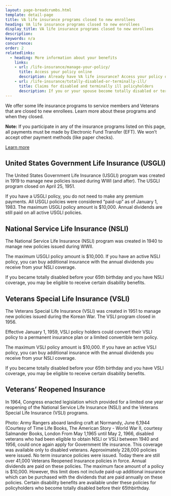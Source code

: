 ```yaml
---
layout: page-breadcrumbs.html
template: detail-page
title: VA life insurance programs closed to new enrollees
heading: VA life insurance programs closed to new enrollees
display_title: VA life insurance programs closed to new enrollees
description: 
keywords: n/a
concurrence:
order: 2
relatedlinks:
  - heading: More information about your benefits
    links:
    - url: /life-insurance/manage-your-policy/
      title: Access your policy online
      description: Already have VA life insurance? Access your policy online.
    - url: /life-insurance/totally-disabled-or-terminally-ill/
      title: Claims for disabled and terminally ill policyholders
      description: If you or your spouse become totally disabled or terminally ill, find out if you can get certain benefits.
---
```


<div class="va-introtext">

We offer some life insurance programs to service members and Veterans that are closed to new enrollees. Learn more about these programs and when they closed. 

</div>

**Note:** If you participate in any of the insurance programs listed on this page, all payments must be made by Electronic Fund Transfer (EFT). We won’t accept other payment methods (like paper checks). <br>

[Learn more](https://www.benefits.va.gov/INSURANCE/payments-eft.asp)

## United States Government Life Insurance (USGLI)

The United States Government Life Insurance (USGLI) program was created in 1919 to manage new policies issued during WWI (and after). The USGLI program closed on April 25, 1951. 

If you have a USGLI policy, you do not need to make any premium payments. All USGLI policies were considered “paid-up” as of January 1, 1983. The maximum USGLI policy amount is $10,000. Annual dividends are still paid on all active USGLI policies. 

## National Service Life Insurance (NSLI)

The National Service Life Insurance (NSLI) program was created in 1940 to manage new policies issued during WWII. 

The maximum USGLI policy amount is $10,000. If you have an active NSLI policy, you can buy additional insurance with the annual dividends you receive from your NSLI coverage. 

If you became totally disabled before your 65th birthday and you have NSLI coverage, you may be eligible to receive certain disability benefits. 

## Veterans Special Life Insurance (VSLI)

The Veterans Special Life Insurance (VSLI) was created in 1951 to manage new policies issued during the Korean War. The VSLI program closed in 1956.

Effective January 1, 1959, VSLI policy holders could convert their VSLI policy to a permanent insurance plan or a limited convertible term policy.

The maximum VSLI policy amount is $10,000. If you have an active VSLI policy, you can buy additional insurance with the annual dividends you receive from your NSLI coverage. 

If you became totally disabled before your 65th birthday and you have VSLI coverage, you may be eligible to receive certain disability benefits. 

## Veterans’ Reopened Insurance
In 1964, Congress enacted legislation which provided for a limited one year reopening of the National Service Life Insurance (NSLI) and the Veterans Special Life Insurance (VSLI) programs.

Photo: Army Rangers aboard landing craft at Normandy, June 6,1944
(Courtesy of Time Life Books, The American Story - World War II, courtesy Salmander Books, London
From May 1,1965 until May 2, 1966, disabled veterans who had been eligible to obtain NSLI or VSLI between 1940 and 1956, could once again apply for Government life insurance. This coverage was available only to disabled veterans. Approximately 228,000 policies were issued. No term insurance policies were issued. Today there are still over 41,000 Veterans Reopened Insurance policies in force. Annual dividends are paid on these policies. The maximum face amount of a policy is $10,000. However, this limit does not include paid-up additional insurance which can be purchased with the dividends that are paid annually on these policies. Certain disability benefits are available under these policies for policyholders who become totally disabled before their 65thbirthday.




